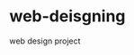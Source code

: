 # web-deisgning
web design project
<!DOCTYPE html>
<!--comments
author Shaun Kelly
Date created 28/02/23-->

<html lang="en"> 
<head>
    <meta charset="utf-8"  />
    <meta name="description"  content="Company Website">
    
</head>
